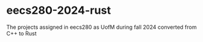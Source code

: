 # eecs280-2024-rust
The projects assigned in eecs280 as UofM during fall 2024 converted from C++ to Rust
